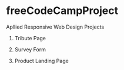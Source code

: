 # freeCodeCampProject
Apllied Responsive Web Design Projects
1. Tribute Page

2. Survey Form

3. Product Landing Page
